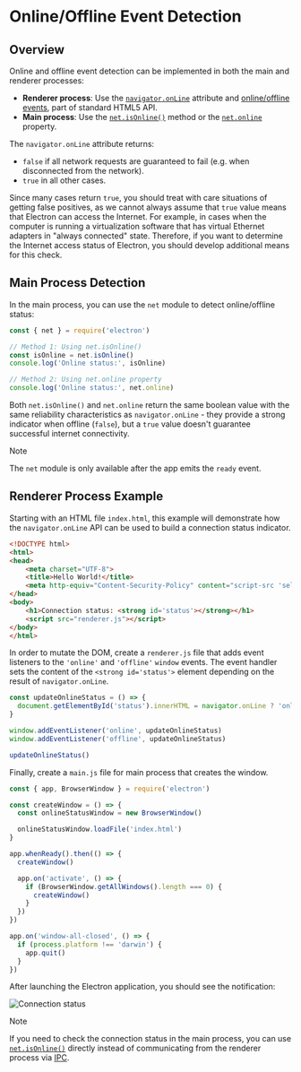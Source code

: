 # Online/Offline Event Detection

## Overview

Online and offline event detection can be implemented in both the main and renderer processes:

- **Renderer process**: Use the [`navigator.onLine`](http://html5index.org/Offline%20-%20NavigatorOnLine.html) attribute and [online/offline events](https://developer.mozilla.org/en-US/docs/Online_and_offline_events), part of standard HTML5 API.
- **Main process**: Use the [`net.isOnline()`](../api/net.md#netisonline) method or the [`net.online`](../api/net.md#netonline-readonly) property.

The `navigator.onLine` attribute returns:

* `false` if all network requests are guaranteed to fail (e.g. when disconnected from the network).
* `true` in all other cases.

Since many cases return `true`, you should treat with care situations of
getting false positives, as we cannot always assume that `true` value means
that Electron can access the Internet. For example, in cases when the computer
is running a virtualization software that has virtual Ethernet adapters in "always
connected" state. Therefore, if you want to determine the Internet access
status of Electron, you should develop additional means for this check.

## Main Process Detection

In the main process, you can use the `net` module to detect online/offline status:

```js
const { net } = require('electron')

// Method 1: Using net.isOnline()
const isOnline = net.isOnline()
console.log('Online status:', isOnline)

// Method 2: Using net.online property
console.log('Online status:', net.online)
```

Both `net.isOnline()` and `net.online` return the same boolean value with the same reliability characteristics as `navigator.onLine` - they provide a strong indicator when offline (`false`), but a `true` value doesn't guarantee successful internet connectivity.

> [!NOTE]
> The `net` module is only available after the app emits the `ready` event.

## Renderer Process Example

Starting with an HTML file `index.html`, this example will demonstrate how the `navigator.onLine` API can be used to build a connection status indicator.

```html title="index.html"
<!DOCTYPE html>
<html>
<head>
    <meta charset="UTF-8">
    <title>Hello World!</title>
    <meta http-equiv="Content-Security-Policy" content="script-src 'self' 'unsafe-inline';" />
</head>
<body>
    <h1>Connection status: <strong id='status'></strong></h1>
    <script src="renderer.js"></script>
</body>
</html>
```

In order to mutate the DOM, create a `renderer.js` file that adds event listeners to the `'online'` and `'offline'` `window` events. The event handler sets the content of the `<strong id='status'>` element depending on the result of `navigator.onLine`.

```js title='renderer.js'
const updateOnlineStatus = () => {
  document.getElementById('status').innerHTML = navigator.onLine ? 'online' : 'offline'
}

window.addEventListener('online', updateOnlineStatus)
window.addEventListener('offline', updateOnlineStatus)

updateOnlineStatus()
```

Finally, create a `main.js` file for main process that creates the window.

```js title='main.js'
const { app, BrowserWindow } = require('electron')

const createWindow = () => {
  const onlineStatusWindow = new BrowserWindow()

  onlineStatusWindow.loadFile('index.html')
}

app.whenReady().then(() => {
  createWindow()

  app.on('activate', () => {
    if (BrowserWindow.getAllWindows().length === 0) {
      createWindow()
    }
  })
})

app.on('window-all-closed', () => {
  if (process.platform !== 'darwin') {
    app.quit()
  }
})
```

After launching the Electron application, you should see the notification:

![Connection status](../images/connection-status.png)

> [!NOTE]
> If you need to check the connection status in the main process, you can use [`net.isOnline()`](../api/net.md#netisonline) directly instead of communicating from the renderer process via [IPC](../api/ipc-renderer.md).
